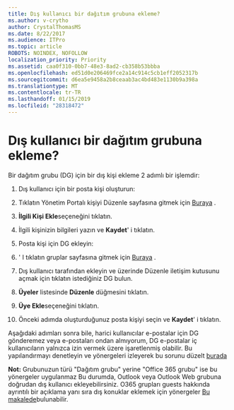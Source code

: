 ```yaml
---
title: Dış kullanıcı bir dağıtım grubuna ekleme?
ms.author: v-crytho
author: CrystalThomasMS
ms.date: 8/22/2017
ms.audience: ITPro
ms.topic: article
ROBOTS: NOINDEX, NOFOLLOW
localization_priority: Priority
ms.assetid: caa0f310-0bb7-48e3-8ad2-cb358b53bbba
ms.openlocfilehash: ed51d0e206469fce2a14c914c5cb1eff2052317b
ms.sourcegitcommit: d6ea5e9458a2b8ceaab3ac4bd483e1130b9a398a
ms.translationtype: MT
ms.contentlocale: tr-TR
ms.lasthandoff: 01/15/2019
ms.locfileid: "28318472"
---
```

# <a name="adding-external-users-to-a-distribution-group"></a>Dış kullanıcı bir dağıtım grubuna ekleme?

Bir dağıtım grubu (DG) için bir dış kişi ekleme 2 adımlı bir işlemdir:
  
1. Dış kullanıcı için bir posta kişi oluşturun:
    
1. Tıklatın Yönetim Portalı kişiyi Düzenle sayfasına gitmek için [Buraya](https://support.office.com/article/https://portal.office.com/adminportal/home.aspx#/Contact) . 
    
2. **İlgili Kişi Ekle**seçeneğini tıklatın.
    
3. İlgili kişinizin bilgileri yazın ve **Kaydet**' i tıklatın.
    
2. Posta kişi için DG ekleyin:
    
1. ' I tıklatın gruplar sayfasına gitmek için [Buraya](https://support.office.com/article/https://portal.office.com/adminportal/home.aspx#/groups) . 
    
2. Dış kullanıcı tarafından ekleyin ve üzerinde Düzenle iletişim kutusunu açmak için tıklatın istediğiniz DG bulun.
    
3. **Üyeler** listesinde **Düzenle** düğmesini tıklatın. 
    
4. **Üye Ekle**seçeneğini tıklatın.
    
5. Önceki adımda oluşturduğunuz posta kişiyi seçin ve **Kaydet**' i tıklatın.
    
Aşağıdaki adımları sonra bile, harici kullanıcılar e-postalar için DG gönderemez veya e-postaları ondan almıyorum, DG e-postalar iç kullanıcıların yalnızca izin vermek üzere işaretlenmiş olabilir. Bu yapılandırmayı denetleyin ve yönergeleri izleyerek bu sorunu düzelt [burada](https://support.office.com/article/https://support.office.com/article/Fix-email-delivery-issues-for-error-code-5-7-133-in-Office-365-991abc19-7756-438f-abcb-39f69b80f284.aspx)
  
 **Not:** Grubunuzun türü "Dağıtım grubu" yerine "Office 365 grubu" ise bu yönergeler uygulanmaz Bu durumda, Outlook veya Outlook Web grubuna doğrudan dış kullanıcı ekleyebilirsiniz. O365 grupları guests hakkında ayrıntılı bir açıklama yanı sıra dış konuklar eklemek için yönergeler [Bu makalede](https://support.office.com/article/https://support.office.com/article/Guest-access-in-Office-365-Groups-bfc7a840-868f-4fd6-a390-f347bf51aff6.aspx)bulunabilir.
  

